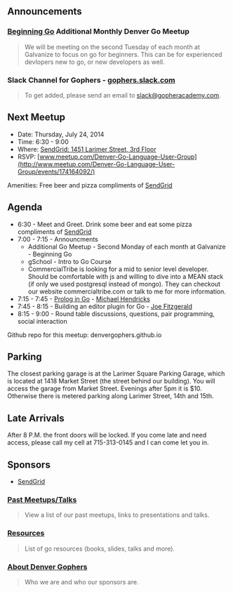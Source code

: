 Announcements
------------

### [Beginning Go](http://www.meetup.com/Denver-Go-Language-User-Group/events/193788012/) Additional Monthly Denver Go Meetup
> We will be meeting on the second Tuesday of each month at Galvanize to focus on go for beginners.
> This can be for experienced devlopers new to go, or new developers as well.

### Slack Channel for Gophers - [gophers.slack.com](https://gophers.slack.com)
> To get added, please send an email to [slack@gopheracademy.com](mailto:slack@gopheracademy.com).  

Next Meetup
----------

* Date: Thursday, July 24, 2014
* Time: 6:30 - 9:00
* Where: [SendGrid: 1451 Larimer Street, 3rd Floor](https://www.google.com/maps/place/1451+Larimer+St/@39.7481075,-104.9988656,17z/data=!3m1!4b1!4m2!3m1!1s0x876c78c56c8c97a9:0x5d8afe7cd097f085)
* RSVP: [www.meetup.com/Denver-Go-Language-User-Group](http://www.meetup.com/Denver-Go-Language-User-Group/events/174164092/)

Amenities: Free beer and pizza compliments of [SendGrid](http://www.sendgrid.com/)

Agenda
--------
* 6:30 - Meet and Greet. Drink some beer and eat some pizza compliments of [SendGrid](http://www.sendgrid.com/)
* 7:00 - 7:15 - Announcments
	* Additional Go Meetup - Second Monday of each month at Galvanize - Beginning Go
	* gSchool - Intro to Go Course
	* CommercialTribe is looking for a mid to senior level developer. Should be comfortable with js and willing to dive into a MEAN stack (if only we used postgresql instead of mongo). They can checkout our website commercialtribe.com or talk to me for more information.
* 7:15 - 7:45 - [Prolog in Go](https://github.com/mndrix/golog) - [Michael Hendricks](https://github.com/mndrix)
* 7:45 - 8:15 - Building an editor plugin for Go - [Joe Fitzgerald](https://twitter.com/joefitzgerald)
* 8:15 - 9:00 - Round table discussions, questions, pair programming, social interaction

Github repo for this meetup: denvergophers.github.io

Parking
---------
The closest parking garage is at the Larimer Square Parking Garage, which is located at 1418 Market Street (the street behind our building).
You will access the garage from Market Street.
Evenings after 5pm it is $10. Otherwise there is metered parking along Larimer Street, 14th and 15th.

Late Arrivals
-------
After 8 P.M. the front doors will be locked.  If you come late and need access, please call my cell at 715-313-0145 and I can come let you in.

Sponsors
---------------
* [SendGrid](http://www.sendgrid.com)

### [Past Meetups/Talks](https://github.com/DenverGophers/talks/blob/master/PAST.md)
> View a list of our past meetups, links to presentations and talks.


### [Resources](https://github.com/DenverGophers/talks/blob/master/RESOURCES.md)
> List of go resources (books, slides, talks and more).

### [About Denver Gophers](https://github.com/DenverGophers/talks/blob/master/ABOUT.md)
> Who we are and who our sponsors are.
